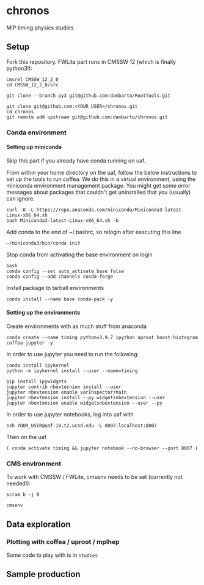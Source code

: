 # chronos
MIP timing physics studies


## Setup

Fork this repository.
FWLite part runs in CMSSW 12 (which is finally python3!):

``` shell
cmsrel CMSSW_12_2_0
cd CMSSW_12_2_0/src

git clone --branch py3 git@github.com:danbarto/RootTools.git

git clone git@github.com:<YOUR_USER>/chronos.git
cd chronos
git remote add upstream git@github.com:danbarto/chronos.git
```


### Conda environment

#### Setting up miniconda

Skip this part if you already have conda running on uaf.

From within your home directory on the uaf, follow the below instructions to set up the tools to run coffea.
We do this in a virtual environment, using the miniconda environment management package.
You might get some error messages about packages that couldn't get uninstalled that you (usually) can ignore.

```
curl -O -L https://repo.anaconda.com/miniconda/Miniconda3-latest-Linux-x86_64.sh
bash Miniconda3-latest-Linux-x86_64.sh -b 
```

Add conda to the end of ~/.bashrc, so relogin after executing this line
```
~/miniconda3/bin/conda init
```

Stop conda from activating the base environment on login
```
bash
conda config --set auto_activate_base false
conda config --add channels conda-forge
```

Install package to tarball environments
```
conda install --name base conda-pack -y
```

#### Setting up the environments

Create environments with as much stuff from anaconda
```
conda create --name timing python=3.9.7 ipython uproot boost-histogram coffea jupyter -y
``` 

In order to use jupyter you need to run the following:

```
conda install ipykernel
python -m ipykernel install --user --name=timing

pip install ipywidgets
jupyter contrib nbextesnion install --user
jupyter nbextension enable varInspector/main
jupyter nbextension install --py widgetsnbextension --user
jupyter nbextension enable widgetsnbextension --user --py
```

In order to use jupyter notebooks, log into uaf with

``` shell
ssh YOUR_USER@uaf-10.t2.ucsd.edu -L 8007:localhost:8007
```

Then on the uaf

``` shell
( conda activate timing && jupyter notebook --no-browser --port 8007 )
```



### CMS environment

To work with CMSSW / FWLite, cmsenv needs to be set (currently not needed!):

``` shell
scram b -j 8

cmsenv
```



## Data exploration

### Plotting with coffea / uproot / mplhep

Some code to play with is in `studies`


## Sample production



